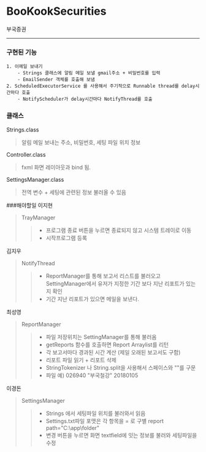 # BooKookSecurities
부국증권
* * *
### 구현된 기능
    1. 이메일 보내기
        - Strings 클래스에 알림 메일 보낼 gmail주소 + 비밀번호를 입력
        - EmailSender 객체를 호출해 보냄
    2. ScheduledExecutorService 를 사용해서 주기적으로 Runnable thread를 delay시간마다 호출
        - NotifyScheduler가 delay시간마다 NotifyThread를 호출


### 클래스
Strings.class
> 알림 메일 보내는 주소, 비밀번호, 세팅 파일 위치 정보

Controller.class
> fxml 화면 레이아웃과 bind 됨.

SettingsManager.class
> 전역 변수 + 세팅에 관련된 정보 불러올 수 있음

###해야할일
이지현
> TrayManager
>> - 프로그램 종료 버튼을 누르면 종료되지 않고 시스템 트레이로 이동
>> - 시작프로그램 등록

김지우
> NotifyThread
>> - ReportManager를 통해 보고서 리스트를 불러오고 SettingManager에서 유저가 지정한 기간 보다 지난 리포트가
있는지 확인
>>  - 기간 지난 리포트가 있으면 메일을 보낸다.

최성영
> ReportManager
>> - 파일 저장위치는 SettingManager를 통해 불러옴
>> - getReports 함수를 호출하면 Report Arraylist를 리턴
>> - 각 보고서마다 경과된 시간 계산 (제일 오래된 보고서도 구함)
>> - 리포트 파일 읽기 + 리포트 삭제
>> - StringTokenizer 나 String.split을 사용해서 스페이스와 ""를 구문
>>  - 파일 예) 026940 "부국철강" 20180105

이경돈
> SettingsManager
>> - Strings 에서 세팅파일 위치를 불러와서 읽음
>> - Settings.txt파일 포맷은 각 항목을 = 로 구별 report path="C:\app\folder"
>> - 변경 버튼을 누르면 화면 textfield에 잇는 정보를 불러와 세팅파일을 수정



